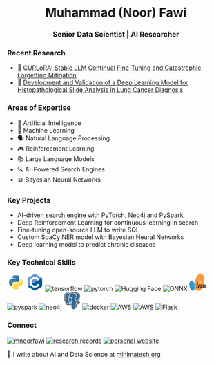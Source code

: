<h1 align="center">Muhammad (Noor) Fawi</h1>
<h3 align="center">Senior Data Scientist | AI Researcher</h3>

<h3 align="left">Recent Research</h3>

- 📄 [CURLoRA: Stable LLM Continual Fine-Tuning and Catastrophic Forgetting Mitigation](https://zenodo.org/doi/10.5281/zenodo.12730055)
- 🔬 [Development and Validation of a Deep Learning Model for Histopathological Slide Analysis in Lung Cancer Diagnosis](https://www.mdpi.com/2072-6694/16/8/1506)

<h3 align="left">Areas of Expertise</h3>

- 🤖 Artificial Intelligence
- 🧠 Machine Learning
- 🗣️ Natural Language Processing
- 🎮 Reinforcement Learning
- 📚 Large Language Models
- 🔍 AI-Powered Search Engines
- 📊 Bayesian Neural Networks

<h3 align="left">Key Projects</h3>

- AI-driven search engine with PyTorch, Neo4j and PySpark
- Deep Reinforcement Learning for continuous learning in search
- Fine-tuning open-source LLM to write SQL
- Custom SpaCy NER model with Bayesian Neural Networks
- Deep learning model to predict chronic diseases

<h3 align="left">Key Technical Skills</h3>
<p align="left">
  <img src="https://raw.githubusercontent.com/devicons/devicon/master/icons/python/python-original.svg" alt="python" width="40" height="40"/>
  <img src="https://raw.githubusercontent.com/devicons/devicon/master/icons/c/c-original.svg" alt="C" width="40" height="40"/>
  <img src="https://www.vectorlogo.zone/logos/tensorflow/tensorflow-icon.svg" alt="tensorflow" width="40" height="40"/>
  <img src="https://www.vectorlogo.zone/logos/pytorch/pytorch-icon.svg" alt="pytorch" width="40" height="40"/>
  <img src="https://huggingface.co/front/assets/huggingface_logo.svg" alt="Hugging Face" width="40" height="40"/>
  <img src="https://www.vectorlogo.zone/logos/onnxai/onnxai-icon.svg" alt="ONNX" width="40" height="40"/>
  <img src="https://github.com/scikit-learn/scikit-learn/blob/main/doc/logos/scikit-learn-logo-without-subtitle.svg" alt="Scikit-learn" width="40" height="40"/>
  <img src="https://spark.apache.org/images/spark-logo-trademark.png" alt="pyspark" width="40" height="40"/>
  <img src="https://www.vectorlogo.zone/logos/neo4j/neo4j-icon.svg" alt="neo4j" width="40" height="40"/>
  <img src="https://raw.githubusercontent.com/devicons/devicon/master/icons/postgresql/postgresql-original.svg" alt="PostgreSQL" width="40" height="40"/>
  <img src="https://www.vectorlogo.zone/logos/docker/docker-icon.svg" alt="docker" width="40" height="40"/>
  <img src="https://www.vectorlogo.zone/logos/amazon_aws/amazon_aws-icon.svg" alt="AWS" width="40" height="40"/>
  <img src="https://docs.runpod.io/img/logo.svg" alt="AWS" width="40" height="40"/>
  <img src="https://www.vectorlogo.zone/logos/pocoo_flask/pocoo_flask-icon.svg" alt="Flask" width="40" height="40"/>
</p>

<h3 align="left">Connect</h3>
<p align="left">
<a href="https://linkedin.com/in/mnoorfawi" target="blank"><img align="center" src="https://raw.githubusercontent.com/rahuldkjain/github-profile-readme-generator/master/src/images/icons/Social/linked-in-alt.svg" alt="mnoorfawi" height="30" width="40" /></a>
<a href="https://orcid.org/0009-0007-7210-0528" target="blank"><img align="center" src="https://info.orcid.org/wp-content/uploads/2019/11/orcid_16x16.png" alt="research records" height="30" width="40" /></a>
<a href="https://minimatech.org" target="blank"><img align="center" src="https://minimatech.org/wp-content/uploads/2020/12/cropped-icon-1.png" alt="personal website" height="30" width="40" /></a>
</p>

<p align="left">
  📝 I write about AI and Data Science at <a href="https://minimatech.org">minimatech.org</a>
</p>

